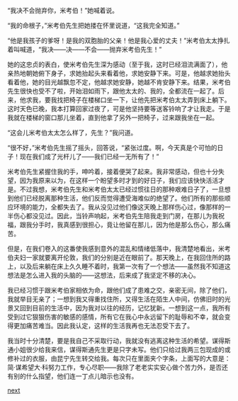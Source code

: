 
“我决不会抛弃你，米考伯！”她喊着说。

“我的命根子，”米考伯先生把她搂在怀里说道，“这我完全知道。”

“他是我孩子的爹呀！是我的双胞胎的父亲！他是我心爱的丈夫！”米考伯太太挣扎着叫喊道，“我决——决——不会——抛弃米考伯先生！”

她的这忠贞的表白，使米考伯先生深为感动（至于我，这时已经泪流满面了），他亲热地朝她俯下身子，求她抬起头来看着他，求她安静下来。可是，他越求她抬头看着他，她的目光越飘忽不定，他越求她安静，她越不肯安静下来。结果，米考伯先生很快也受不了啦，开始泪如雨下，跟他太太的、我的，全都流在一起了。后来，他求我，要我找把椅子在楼梯口坐一下，让他先把米考伯太太弄到床上躺下。这时天色已晚，我本打算回家过夜了，可是他坚持要等送客铃响了才让我走。于是我就在楼梯的窗口那儿坐着，直到他拿了另外一把椅子，过来跟我坐在一起。

“这会儿米考伯太太怎么样了，先生？”我问道。

“很不好，”米考伯先生摇了摇头，回答说，“紧张过度。啊，今天真是个可怕的日子！现在我们成了光杆儿了——我们已经一无所有了！”

米考伯先生紧握住我的手，呻吟着，接着便哭了起来。我非常感动，但也十分失望，因为我原来以为，在这样一个盼望多时才到的好日子，我们应该快快活活才是。不过我想，米考伯先生和米考伯太太已经过惯往日的那种艰难日子了，一旦想到他们已经脱离那种生活，他们反而觉得遭受海难似的绝望了。他们所有的那些顺应环境的能力，全都失去了。我从没见过他们像这天晚上那样伤心过，像那样的一半伤心都没见过。因此，当铃声响起，米考伯先生陪我走到门房，在那儿为我祝福，跟我分手时，我真感到很担心，竟让他留在那儿，因为他是那么伤心，那么痛苦。

但是，在我们卷入的这番使我感到意外的混乱和情绪低落中，我清楚地看出，米考伯夫妇一家就要离开伦敦，我们的分别是近在眼前了。那天晚上，在我回住所的路上，以及后来躺在床上久久睡不着时，我第一次有了一个想法——虽然我不知道这想法是怎么进入我的头脑的——这想法，后来成了我坚定不移的决心。

我已经习惯于跟米考伯家相依为命，跟他们成了患难之交，亲密无间，除了他们，我就举目无亲了；一想到我又得重找住所，又得生活在陌生人中间，仿佛旧时的光景又回到目前的生活中，因为我对以往的经历，记忆犹新。一想到这一点，我所有受到过它狠狠伤害的敏感的感情，所有它在我心中永远留下的耻辱和不幸，就会变得更加痛苦难当。因此我认定，这样的生活我再也无法忍受下去了。

我当时十分清楚，要是我自己不采取行动，我就没有逃离这种生活的希望。谋得斯通小姐很少给我来信，谋得斯通先生更是只字未写。他们只给过我两三包现成的或修补过的衣服，由昆宁先生转交给我。每次只在里面夹个字条，上面写的大意是：简·谋希望大·科努力工作，专心尽职——我除了老老实实安心做个苦力外，是否还有别的什么指望，他们连一丁点儿暗示也没有。

[next](page164.md)